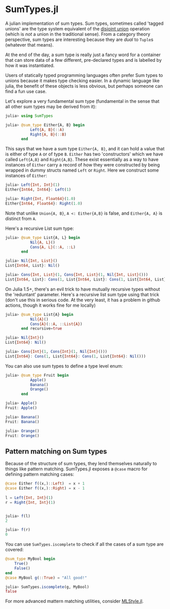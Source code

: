 # SumTypes.jl

A julian implementation of sum types. Sum types, sometimes called 'tagged unions' are the type system equivalent of the [disjoint union](https://en.wikipedia.org/wiki/Disjoint_union) operation (which is *not* a union in the traditional sense). From a category theory perspective, sum types are interesting because they are *dual* to `Tuple`s (whatever that means).

At the end of the day, a sum type is really just a fancy word for a container that can store data of a few different, pre-declared types and is labelled by how it was instantiated.

Users of statically typed programming languages often prefer Sum types to unions because it makes type checking easier. In a dynamic language like julia, the benefit of these objects is less obvious, but perhaps someone can find a fun use case.

Let's explore a very fundamental sum type (fundamental in the sense that all other sum types may be derived from it):

```julia
julia> using SumTypes

julia> @sum_type Either{A, B} begin
           Left{A, B}(::A)
           Right{A, B}(::B)
       end
```

This says that we have a sum type `Either{A, B}`, and it can hold a value that is either of type `A` or of type `B`. `Either` has two 'constructors' which we have called `Left{A,B}` and `Right{A,B}`. These exist essentially as a way to have instances of
`Either` carry a record of how they were constructed by being wrapped in dummy structs named `Left` or `Right`. Here we construct some instances of `Either`:

```julia
julia> Left{Int, Int}(1)
Either{Int64, Int64}: Left(1)

julia> Right{Int, Float64}(1.0)
Either{Int64, Float64}: Right(1.0)
```

Note that unlike `Union{A, B}`, `A <: Either{A,B}` is false, and
`Either{A, A}` is distinct from `A`.

Here's a recursive List sum type:
```julia
julia> @sum_type List{A, L} begin 
           Nil{A, L}()
           Cons{A, L}(::A, ::L) 
       end

julia> Nil{Int, List}()
List{Int64, List}: Nil()

julia> Cons{Int, List}(1, Cons{Int, List}(1, Nil{Int, List}()))
List{Int64, List}: Cons(1, List{Int64, List}: Cons(1, List{Int64, List}: Nil()))
```

On Julia 1.5+, there's an evil trick to have mutually recursive types without the 'reduntant' parameter. Here's a recursive list sum type using that trick (don't use this in serious code. At the very least, it has a problem in github actions, though it works fine for me locally)

```julia 
julia> @sum_type List{A} begin 
	       Nil{A}()
	       Cons{A}(::A, ::List{A}) 
       end recursive=true

julia> Nil{Int}()
List{Int64}: Nil()

julia> Cons{Int}(1, Cons{Int}(1, Nil{Int}()))
List{Int64}: Cons(1, List{Int64}: Cons(1, List{Int64}: Nil()))
```

You can also use sum types to define a type level enum:
```julia
julia> @sum_type Fruit begin
           Apple()
           Banana()
           Orange()
       end

julia> Apple()
Fruit: Apple()

julia> Banana()
Fruit: Banana()

julia> Orange()
Fruit: Orange()
```

## Pattern matching on Sum types

Because of the structure of sum types, they lend themselves naturally to things like pattern matching. SumTypes.jl exposes a `@case` macro for defining pattern matching cases: 

```julia
@case Either f((x,)::Left)  = x + 1
@case Either f((x,)::Right) = x - 1
 
l = Left{Int, Int}(1)
r = Right{Int, Int}(1)


julia> f(l)
2

julia> f(r)
0
``` 

You can use `SumTypes.iscomplete` to check if all the cases of a sum type are covered:
```julia
@sum_type MyBool begin
    True()
    False()
end
@case MyBool g(::True) = "All good!"

julia> SumTypes.iscomplete(g, MyBool)
false
```

For more advanced mattern matching utilities, consider [MLStyle.jl](https://github.com/thautwarm/MLStyle.jl/).

